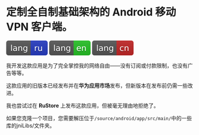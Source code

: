 # 定制全自制基础架构的 Android 移动 VPN 客户端。

[![ru](/README/markdown/assets/language-badges/ru.svg)](/README/markdown/README.ru.md)
[![en](/README/markdown/assets/language-badges/en.svg)](/README/markdown/README.en.md)
[![cn](/README/markdown/assets/language-badges/cn.svg)](/README/markdown/README.cn.md)

我开发这款应用是为了完全掌控我的网络自由——没有订阅或付款限制，也没有广告等等。

这款应用的旧版本已经发布并在**华为应用市场**发布，但新版本在发布前仍需一些改进。

我也尝试过在 **RuStore** 上发布这款应用，但被毫无理由地拒绝了。

如果您克隆一个项目，您需要解压位于`/source/android/app/src/main/`中的一些库的jniLibs/文件夹。